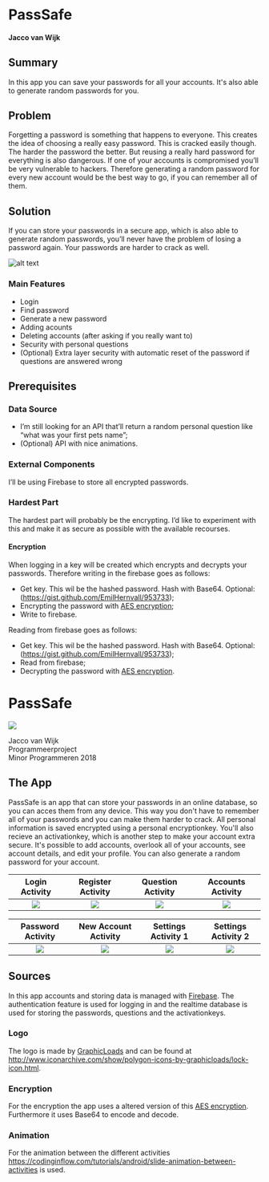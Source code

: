 # PassSafe
#### Jacco van Wijk
## Summary
In this app you can save your passwords for all your accounts. It's also able to generate random passwords for you.
## Problem
Forgetting a password is something that happens to everyone. This creates the idea of choosing a really easy password. This is cracked easily though. The harder the password the better. But reusing a really hard password for everything is also dangerous. If one of your accounts is compromised you’ll be very vulnerable to hackers. Therefore generating a random password for every new account would be the best way to go, if you can remember all of them.  

## Solution
If you can store your passwords in a secure app, which is also able to generate random passwords, you’ll never have the problem of losing a password again. Your passwords are harder to crack as well.

![alt text](https://github.com/JaccovanWijk/PassSafe/blob/master/doc/screens-proposal-app.png)

### Main Features
* Login
* Find password
* Generate a new password
* Adding acounts
* Deleting accounts (after asking if you really want to)
* Security with personal questions
* (Optional) Extra layer security with automatic reset of the password if questions are answered wrong


## Prerequisites
### Data Source
* I’m still looking for an API that’ll return a random personal question like “what was your first pets name”;
* (Optional) API with nice animations.
### External Components
I’ll be using Firebase to store all encrypted passwords.
### Hardest Part
The hardest part will probably be the encrypting. I’d like to experiment with this and make it as secure as possible with the available recourses.
#### Encryption
When logging in a key will be created which encrypts and decrypts your passwords. Therefore writing in the firebase goes as follows:
* Get key. This wil be the hashed password. Hash with Base64. Optional:(https://gist.github.com/EmilHernvall/953733);
* Encrypting the password with [AES encryption](https://aesencryption.net/);
* Write to firebase.

Reading from firebase goes as follows:
* Get key. This wil be the hashed password. Hash with Base64. Optional:(https://gist.github.com/EmilHernvall/953733);
* Read from firebase;
* Decrypting the password with [AES encryption](https://aesencryption.net/).

# PassSafe

![](https://github.com/JaccovanWijk/PassSafe/blob/master/doc/PasswordActivity.png)

Jacco van Wijk  
Programmeerproject  
Minor Programmeren 2018  


## The App
PassSafe is an app that can store your passwords in an online database, so you can acces them from any device. This way you don't have to remember all of your passwords and you can make them harder to crack. All personal information is saved encrypted using a personal encryptionkey. You'll also recieve an activationkey, which is another step to make your account extra secure. It's possible to add accounts, overlook all of your accounts, see account details, and edit your profile. You can also generate a random password for your account. 

Login Activity            |  Register Activity       |   Question Activity    |   Accounts Activity  |
:------------------------:|:------------------------:|:----------------------:|:--------------------:|
![](https://github.com/JaccovanWijk/PassSafe/blob/master/doc/LoginActivity.png)  |  ![](https://github.com/JaccovanWijk/PassSafe/blob/master/doc/RegisterActivity.png)  |![](https://github.com/JaccovanWijk/PassSafe/blob/master/doc/QuestionActivity.png)  |![](https://github.com/JaccovanWijk/PassSafe/blob/master/doc/AccountsActivity.png)  |

Password Activity         |  New Account Activity    |   Settings Activity 1  |  Settings Activity 2 |
:------------------------:|:------------------------:|:----------------------:|:--------------------:|
![](https://github.com/JaccovanWijk/PassSafe/blob/master/doc/PasswordActivity.png)  |  ![](https://github.com/JaccovanWijk/PassSafe/blob/master/doc/NewAccountActivity.png)  |![](https://github.com/JaccovanWijk/PassSafe/blob/master/doc/SettingsActivity1.png)  |![](https://github.com/JaccovanWijk/PassSafe/blob/master/doc/SettingsActivity2.png)  |
  
## Sources
In this app accounts and storing data is managed with [Firebase](firebase.google.com). The authentication feature is used for logging in and the realtime database is used for storing the passwords, questions and the activationkeys. 

### Logo
The logo is made by [GraphicLoads](http://www.iconarchive.com/artist/graphicloads.html) and can be found at http://www.iconarchive.com/show/polygon-icons-by-graphicloads/lock-icon.html.

### Encryption
For the encryption the app uses a altered version of this [AES encryption](https://aesencryption.net/). Furthermore it uses Base64 to encode and decode.  

### Animation
For the animation between the different activities https://codinginflow.com/tutorials/android/slide-animation-between-activities is used.
